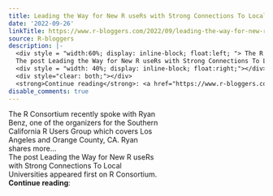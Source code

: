 ```yaml
---
title: Leading the Way for New R useRs with Strong Connections To Local Universities
date: '2022-09-26'
linkTitle: https://www.r-bloggers.com/2022/09/leading-the-way-for-new-r-users-with-strong-connections-to-local-universities/
source: R-bloggers
description: |-
  <div style = "width:60%; display: inline-block; float:left; "> The R Consortium recently spoke with Ryan Benz, one of the organizers for the Southern California R Users Group which covers Los Angeles and Orange County, CA. Ryan shares more...<br />
  The post Leading the Way for New R useRs with Strong Connections To Local Universities appeared first on R Consortium.</div>
  <div style = "width: 40%; display: inline-block; float:right;"></div>
  <div style="clear: both;"></div>
  <strong>Continue reading</strong>: <a href="https://www.r-bloggers.com/2022/09/leading-the-way-for-new-r-users-with-strong-con ...
disable_comments: true
---
```

<div style = "width:60%; display: inline-block; float:left; "> The R Consortium recently spoke with Ryan Benz, one of the organizers for the Southern California R Users Group which covers Los Angeles and Orange County, CA. Ryan shares more...<br />
The post Leading the Way for New R useRs with Strong Connections To Local Universities appeared first on R Consortium.</div>
<div style = "width: 40%; display: inline-block; float:right;"></div>
<div style="clear: both;"></div>
<strong>Continue reading</strong>: <a href="https://www.r-bloggers.com/2022/09/leading-the-way-for-new-r-users-with-strong-con ...